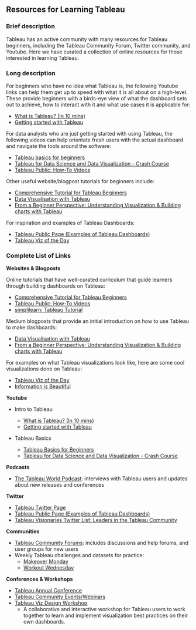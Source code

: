 
## Resources for Learning Tableau
### Brief description

Tableau has an active community with many resources for Tableau beginners, 
including the Tableau Community Forum, Twitter community, and Youtube.
Here we have curated a collection of online resources for those interested in learning Tableau.

### Long description

For beginners who have no idea what Tableau is, the following Youtube links can help them get up to speed with what it is all about on a high-level. These provide beginners with a birds-eye view of what the dashboard sets out to achieve, how to interact with it and what use cases it is applicable for:
- [What is Tableau? (In 10 mins)](https://www.youtube.com/watch?v=7Jl-RwkzqQ4)
- [Getting started with Tableau](https://www.youtube.com/watch?v=NLCzpPRCc7U)

For data analysts who are just getting started with using Tableau, the following videos can help orientate fresh users with the actual dashboard and navigate the tools around the software:
- [Tableau basics for beginners](https://www.youtube.com/watch?v=jEgVto5QME8)
- [Tableau for Data Science and Data Visualization - Crash Course](https://www.youtube.com/watch?v=TPMlZxRRaBQ)
- [Tableau Public: How-To Videos](https://public.tableau.com/en-us/s/resources)

Other useful website/blogpost tutorials for beginners include:
- [Comprehensive Tutorial for Tableau Beginners](https://www.tutorialspoint.com/tableau/tableau_dashboard.htm)
- [Data Visualisation with Tableau](https://pandeyparul.medium.com/data-visualisation-with-tableau-150f99a39bba)
- [From a Beginner Perspective: Understanding Visualization & Building charts with Tableau](https://towardsdatascience.com/from-a-beginner-perspective-understanding-visualization-building-charts-with-tableau-8ae258153719)

For inspiration and examples of Tableau Dashboards:
- [Tableau Public Page (Examples of Tableau Dashboards)](https://twitter.com/tableaupublic)
- [Tableau Viz of the Day](https://public.tableau.com/app/discover/viz-of-the-day)

### Complete List of Links

**Websites & Blogposts**

Online tutorials that have well-curated curriculum that guide learners through building dashboards on Tableau:
- [Comprehensive Tutorial for Tableau Beginners](https://www.tutorialspoint.com/tableau/tableau_dashboard.htm)
- [Tableau Public: How-To Videos](https://public.tableau.com/en-us/s/resources)
- [simplilearn: Tableau Tutorial](https://www.simplilearn.com/tutorials/tableau-tutorial?source=sl_frs_nav_playlist_video_clicked)

Medium blogposts that provide an initial introduction on how to use Tableau to make dashboards:
- [Data Visualisation with Tableau](https://pandeyparul.medium.com/data-visualisation-with-tableau-150f99a39bba)
- [From a Beginner Perspective: Understanding Visualization & Building charts with Tableau](https://towardsdatascience.com/from-a-beginner-perspective-understanding-visualization-building-charts-with-tableau-8ae258153719)

For examples on what Tableau visualizations look like, here are some cool visualizations done on Tableau:
- [Tableau Viz of the Day](https://public.tableau.com/app/discover/viz-of-the-day)
- [Information is Beautiful](https://informationisbeautiful.net/)

**Youtube**

- Intro to Tableau
  - [What is Tableau? (In 10 mins)](https://www.youtube.com/watch?v=7Jl-RwkzqQ4)
  - [Getting started with Tableau](https://www.youtube.com/watch?v=NLCzpPRCc7U)

- Tableau Basics
  - [Tableau Basics for Beginners](https://www.youtube.com/watch?v=jEgVto5QME8)
  - [Tableau for Data Science and Data Visualization - Crash Course](https://www.youtube.com/watch?v=TPMlZxRRaBQ)

**Podcasts**

- [The Tableau World Podcast](https://tableauwannabepodcast.libsyn.com): interviews with Tableau users and updates about new releases and conferences

**Twitter**

- [Tableau Twitter Page](https://twitter.com/tableau)
- [Tableau Public Page (Examples of Tableau Dashboards)](https://twitter.com/tableaupublic)
- [Tableau Visionaries Twitter List: Leaders in the Tableau Community](https://twitter.com/i/lists/826469719326617600)

**Communities**

- [Tableau Community Forums](https://community.tableau.com/s/explore-forums): includes discussions and help forums, and user groups for new users
- Weekly Tableau challenges and datasets for practice:
  - [Makeover Monday](https://www.makeovermonday.co.uk)
  - [Workout Wednesday](https://www.workout-wednesday.com)

**Conferences & Workshops**

- [Tableau Annual Conference](https://www.tableau.com/events/conference)
- [Tableau Community Events/Webinars](https://www.tableau.com/community/events)
- [Tableau Viz Design Workshop](https://www.tableau.com/community/toolkit/viz-design-workshop)
  - A collaborative and interactive workshop for Tableau users to work together to learn and implement visualization best practices on their own dashboards.
